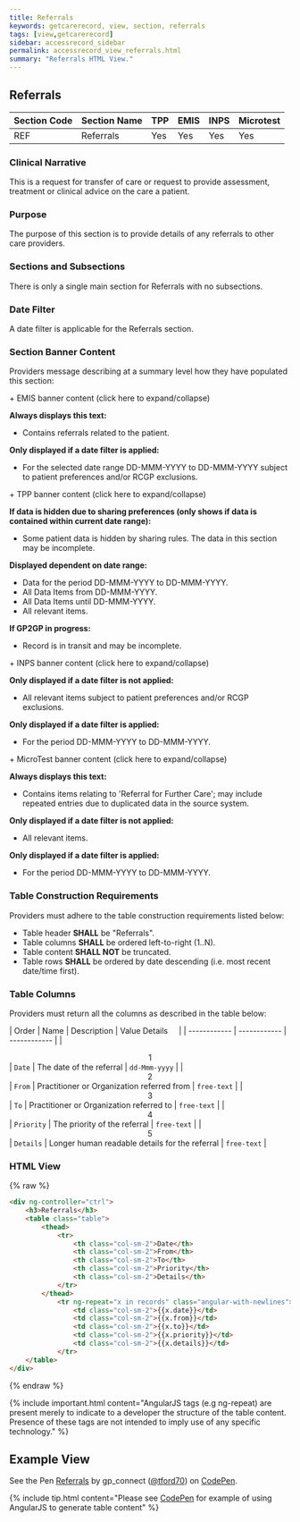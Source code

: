 ```yaml
---
title: Referrals
keywords: getcarerecord, view, section, referrals
tags: [view,getcarerecord]
sidebar: accessrecord_sidebar
permalink: accessrecord_view_referrals.html
summary: "Referrals HTML View."
---
```


## Referrals ##

| Section Code | Section Name | TPP | EMIS | INPS | Microtest |
| ------------ | ------------ |-----|------|------|-----------|
| REF | Referrals | Yes | Yes | Yes | Yes |

### Clinical Narrative ###

This is a request for transfer of care or request to provide assessment, treatment or clinical advice on the care a patient.

### Purpose ###

The purpose of this section is to provide details of any referrals to other care providers.

### Sections and Subsections ###

There is only a single main section for Referrals with no subsections.

### Date Filter ###

A date filter is applicable for the Referrals section.


### Section Banner Content ###

Providers message describing at a summary level how they have populated this section:

<div class="panel panel-default">
  <div class="panel-heading">
    <p class="panel-title"><span class="icon">+</span> EMIS banner content (click here to expand/collapse) </p>
  </div>
  <div class="panel-body">
		<p><b>Always displays this text:</b></p>
			<ul>
				<li>Contains referrals related to the patient.</li>
			</ul>
		<p><b>Only displayed if a date filter is applied:</b></p>
			<ul>
				<li>For the selected date range DD-MMM-YYYY to DD-MMM-YYYY subject to patient preferences and/or RCGP exclusions.</li>
			</ul>
  </div>
  <div class="panel-heading">
    <p class="panel-title"><span class="icon">+</span> TPP banner content (click here to expand/collapse)</p>
  </div>
  <div class="panel-body">
		<p><b>If data is hidden due to sharing preferences (only shows if data is contained within current date range):</b></p>
			<ul>
				<li>Some patient data is hidden by sharing rules. The data in this section may be incomplete.</li>
			</ul>
		<p><b>Displayed dependent on date range:</b></p>
			<ul>
				<li>Data for the period DD-MMM-YYYY to DD-MMM-YYYY.</li>
				<li>All Data Items from DD-MMM-YYYY.</li>
				<li>All Data Items until DD-MMM-YYYY.</li>
				<li>All relevant items.</li>
			</ul>
		<p><b>If GP2GP in progress:</b></p>
			<ul>
				<li>Record is in transit and may be incomplete.</li>
			</ul> 
  </div>
  <div class="panel-heading">
    <p class="panel-title"><span class="icon">+</span> INPS banner content (click here to expand/collapse) </p>
  </div>
  <div class="panel-body">
		<p><b>Only displayed if a date filter is not applied:</b></p>
			<ul>
				<li>All relevant items subject to patient preferences and/or RCGP exclusions.</li>
			</ul>
		<p><b>Only displayed if a date filter is applied:</b></p>
			<ul>
				<li>For the period DD-MMM-YYYY to DD-MMM-YYYY.</li>
			</ul>
  </div>
  <div class="panel-heading">
    <p class="panel-title"><span class="icon">+</span> MicroTest banner content (click here to expand/collapse) </p>
  </div>
  <div class="panel-body">
		<p><b>Always displays this text:</b></p>
			<ul>
				<li>Contains items relating to 'Referral for Further Care'; may include repeated entries due to duplicated data in the source system.</li>
			</ul>
		<p><b>Only displayed if a date filter is not applied:</b></p>
			<ul>
				<li>All relevant items.</li>
			</ul>
		<p><b>Only displayed if a date filter is applied:</b></p>
			<ul>
				<li>For the period DD-MMM-YYYY to DD-MMM-YYYY.</li>
			</ul>
  </div>
</div>

### Table Construction Requirements ###

Providers must adhere to the table construction requirements listed below:

- Table header **SHALL** be "Referrals".
- Table columns **SHALL** be ordered left-to-right (1..N).
- Table content **SHALL NOT** be truncated.
- Table rows **SHALL** be ordered by date descending (i.e. most recent date/time first).


### Table Columns ###

Providers must return all the columns as described in the table below:

| Order | Name | Description | Value Details &nbsp;&nbsp;&nbsp; |
| ------------ | ------------ | ------------ |
| <center>1</center> | `Date` | The date of the referral | `dd-Mmm-yyyy` |
| <center>2</center> | `From` | Practitioner or Organization referred from | `free-text` |
| <center>3</center> | `To` | Practitioner or Organization referred to | `free-text` |
| <center>4</center> | `Priority` | The priority of the referral | `free-text` |
| <center>5</center> | `Details` | Longer human readable details for the referral | `free-text` |


### HTML View ###

{% raw %}
```html
<div ng-controller="ctrl">
	<h3>Referrals</h3>
	<table class="table">
		<thead>
			<tr>
				<th class="col-sm-2">Date</th>
				<th class="col-sm-2">From</th>
				<th class="col-sm-2">To</th>
				<th class="col-sm-2">Priority</th>
				<th class="col-sm-2">Details</th>
			</tr>
		</thead>
			<tr ng-repeat="x in records" class="angular-with-newlines">
				<td class="col-sm-2">{{x.date}}</td>
				<td class="col-sm-2">{{x.from}}</td>
				<td class="col-sm-2">{{x.to}}</td>
				<td class="col-sm-2">{{x.priority}}</td>
				<td class="col-sm-2">{{x.details}}</td>
			</tr>
	</table>
</div>
```
{% endraw %}

{% include important.html content="AngularJS tags (e.g ng-repeat) are present merely to indicate to a developer the structure of the table content. Presence of these tags are not intended to imply use of any specific technology." %} 

## Example View ##

<p data-height="400" data-theme-id="light" data-slug-hash="jYPVxN" data-default-tab="result" data-user="tford70" data-embed-version="2" data-pen-title="Referrals" class="codepen">See the Pen <a href="https://codepen.io/tford70/pen/jYPVxN/">Referrals</a> by gp_connect (<a href="https://codepen.io/tford70">@tford70</a>) on <a href="https://codepen.io">CodePen</a>.</p>
<script async src="https://production-assets.codepen.io/assets/embed/ei.js"></script>

{% include tip.html content="Please see [CodePen](https://codepen.io/gpconnect/pen/jYPVxN) for example of using AngularJS to generate table content" %}
